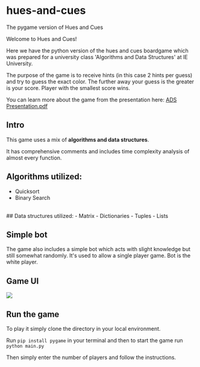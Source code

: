 # hues-and-cues
The pygame version of Hues and Cues

Welcome to Hues and Cues!

Here we have the python version of the hues and cues boardgame which was prepared for a university class 'Algorithms and Data Structures' at IE University.

The purpose of the game is to receive hints (in this case 2 hints per guess) and try to guess the exact color. The further away your guess is the greater is your score. Player with the smallest score wins.

You can learn more about the game from the presentation here: [ADS Presentation.pdf](https://github.com/KTsula/Hues_and_cues_game-DSA_practice/files/13064393/ADS.Presentation.pdf)


## Intro
This game uses a mix of <b>algorithms and data structures</b>. 

It has comprehensive comments and includes time complexity analysis of almost every function.

## Algorithms utilized:
- Quicksort
- Binary Search
<br>
## Data structures utilized: 
- Matrix
- Dictionaries
- Tuples
- Lists

## Simple bot
The game also includes a simple bot which acts with slight knowledge but still somewhat randomly. It's used to allow a single player game. Bot is the white player.

## Game UI
<p><img src="https://github.com/KTsula/Hues_and_cues_game-DSA_practice/assets/64359365/9728d474-9861-4dc2-8f31-8f9d4976a57a" /></p>


## Run the game
To play it simply clone the directory in your local environment.

Run
```pip install pygame``` in your terminal
and then to start the game run ```python main.py```

Then simply enter the number of players and follow the instructions.

